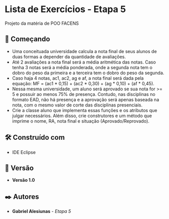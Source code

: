 # Lista de Exercícios - Etapa 5

Projeto da matéria de POO FACENS

## 🚀 Começando

* Uma conceituada universidade calcula a nota final de seus alunos de duas formas a depender da quantidade de avaliações.
* Até 2 avaliações a nota final será a média aritmética das notas. Caso tenha 3 notas será a média ponderada, onde a segunda nota tem o dobro do peso da primeira e a terceira  tem o dobro do peso da segunda.
* Caso haja 4 notas, ac1, ac2, ag e af, a nota final será dada pela equação:
MF = (ac1 * 0,15) + (ac2 * 0,30) + (ag * 0,10) + (af * 0,45).
* Nessa mesma universidade, um aluno será aprovado se sua nota for >= 5 e possuir ao menos 75% de presença. Contudo, nas disciplinas no formato EAD, não há presença e a aprovação será apenas baseada na nota, com o mesmo valor de corte das disciplinas presenciais.
* Crie a classe aluno que implementa essas funções e os atributos que julgar necessários. Além disso, crie construtores e um método que imprime o nome, RA, nota final e situação (Aprovado/Reprovado).


## 🛠️ Construído com

* IDE Eclipse

## 📌 Versão

* **Versão 1.0** 

## ✒️ Autores

* **Gabriel Alesiunas** - *Etapa 5* 